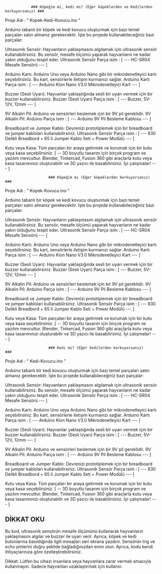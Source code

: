 				###	Köpeğim mi, kedi mi? (Eğer köpeklerden ve Kedilerden korkuyorsanız)	###


Proje Adı : " Kopek-Kedi-Kovucu.ino "

Arduino tabanlı bir köpek ve kedi kovucu oluşturmak için bazı temel parçaları satın almanız gerekecektir. İşte bu projede kullanabileceğiniz bazı parçalar:


Ultrasonik Sensör: Hayvanların yaklaşmasını algılamak için ultrasonik sensör kullanabilirsiniz. Bu sensör, mesafe ölçümü yaparak hayvanların ne kadar yakın olduğunu tespit eder.
Ultrasonik Sensör Parça isim : [ --- HC-SR04 Mesafe Sensörü --- ]

Arduino Kartı: Arduino Uno veya Arduino Nano gibi bir mikrodenetleyici kartı seçebilirsiniz. Bu kart, sensörlerle iletişim kurmanızı sağlar.
Arduino Kartı Parça isim : [ --- Arduino Klon Nano V3.0 Mikrodenetleyici Kart --- ]

Buzzer (Sesli Uyarı): Hayvanlar yaklaştığında sesli bir uyarı vermek için bir buzzer kullanabilirsiniz.
Buzzer (Sesli Uyarı) Parça isim : [ --- Buzzer, 5V-12V, 12mm --- ]

9V Alkalin Pil: Arduino ve sensörleri beslemek için bir 9V pil gereklidir.
9V Alkalin Pil: Arduino  Parça isim : [ --- Arduino 9V Pil Besleme Kablosu --- ]

Breadboard ve Jumper Kablo: Devrenizi prototiplemek için bir breadboard ve jumper kabloları kullanabilirsiniz.
Ultrasonik Sensör Parça isim : [ --- 830 Delikli Breadbord + 65 li Jumper Kablo Seti + Power Modülü --- ]

Kutu veya Kasa: Tüm parçaları bir araya getirmek ve korumak için bir kutu veya kasa seçebilirsiniz.
[   --   3D boyutlu tasarım için birçok program ve yazılım mevcuttur. Blender, Tinkercad, Fusion 360 gibi araçlarla kutu veya kasa tasarımınızı oluşturabilir ve 3D yazıcı ile basabilirsiniz. İyi çalışmalar!   ---   ]






						###	Köpeğim mi (Eğer köpeklerden korkuyorsanız)	###

Proje Adı : " Kopek-Kovucu.ino "

Arduino tabanlı bir köpek ve kedi kovucu oluşturmak için bazı temel parçaları satın almanız gerekecektir. İşte bu projede kullanabileceğiniz bazı parçalar:


Ultrasonik Sensör: Hayvanların yaklaşmasını algılamak için ultrasonik sensör kullanabilirsiniz. Bu sensör, mesafe ölçümü yaparak hayvanların ne kadar yakın olduğunu tespit eder.
Ultrasonik Sensör Parça isim : [ --- HC-SR04 Mesafe Sensörü --- ]

Arduino Kartı: Arduino Uno veya Arduino Nano gibi bir mikrodenetleyici kartı seçebilirsiniz. Bu kart, sensörlerle iletişim kurmanızı sağlar.
Arduino Kartı Parça isim : [ --- Arduino Klon Nano V3.0 Mikrodenetleyici Kart --- ]

Buzzer (Sesli Uyarı): Hayvanlar yaklaştığında sesli bir uyarı vermek için bir buzzer kullanabilirsiniz.
Buzzer (Sesli Uyarı) Parça isim : [ --- Buzzer, 5V-12V, 12mm --- ]

9V Alkalin Pil: Arduino ve sensörleri beslemek için bir 9V pil gereklidir.
9V Alkalin Pil: Arduino  Parça isim : [ --- Arduino 9V Pil Besleme Kablosu --- ]

Breadboard ve Jumper Kablo: Devrenizi prototiplemek için bir breadboard ve jumper kabloları kullanabilirsiniz.
Ultrasonik Sensör Parça isim : [ --- 830 Delikli Breadbord + 65 li Jumper Kablo Seti + Power Modülü --- ]


Kutu veya Kasa: Tüm parçaları bir araya getirmek ve korumak için bir kutu veya kasa seçebilirsiniz.
[   --   3D boyutlu tasarım için birçok program ve yazılım mevcuttur. Blender, Tinkercad, Fusion 360 gibi araçlarla kutu veya kasa tasarımınızı oluşturabilir ve 3D yazıcı ile basabilirsiniz. İyi çalışmalar!   ---   ]



						###	Kedi mi? (Eğer kedilerden korkuyorsanız)	###

Proje Adı : " Kedi-Kovucu.ino "

Arduino tabanlı bir kedi kovucu oluşturmak için bazı temel parçaları satın almanız gerekecektir. İşte bu projede kullanabileceğiniz bazı parçalar:


Ultrasonik Sensör: Hayvanların yaklaşmasını algılamak için ultrasonik sensör kullanabilirsiniz. Bu sensör, mesafe ölçümü yaparak hayvanların ne kadar yakın olduğunu tespit eder.
Ultrasonik Sensör Parça isim : [ --- HC-SR04 Mesafe Sensörü --- ]

Arduino Kartı: Arduino Uno veya Arduino Nano gibi bir mikrodenetleyici kartı seçebilirsiniz. Bu kart, sensörlerle iletişim kurmanızı sağlar.
Arduino Kartı Parça isim : [ --- Arduino Klon Nano V3.0 Mikrodenetleyici Kart --- ]

Buzzer (Sesli Uyarı): Hayvanlar yaklaştığında sesli bir uyarı vermek için bir buzzer kullanabilirsiniz.
Buzzer (Sesli Uyarı) Parça isim : [ --- Buzzer, 5V-12V, 12mm --- ]

9V Alkalin Pil: Arduino ve sensörleri beslemek için bir 9V pil gereklidir.
9V Alkalin Pil: Arduino  Parça isim : [ --- Arduino 9V Pil Besleme Kablosu --- ]

Breadboard ve Jumper Kablo: Devrenizi prototiplemek için bir breadboard ve jumper kabloları kullanabilirsiniz.
Ultrasonik Sensör Parça isim : [ --- 830 Delikli Breadbord + 65 li Jumper Kablo Seti + Power Modülü --- ]

Kutu veya Kasa: Tüm parçaları bir araya getirmek ve korumak için bir kutu veya kasa seçebilirsiniz.
[   --   3D boyutlu tasarım için birçok program ve yazılım mevcuttur. Blender, Tinkercad, Fusion 360 gibi araçlarla kutu veya kasa tasarımınızı oluşturabilir ve 3D yazıcı ile basabilirsiniz. İyi çalışmalar!   ---   ]






## DİKKAT OKU ##


Bu kod, ultrasonik sensörün mesafe ölçümünü kullanarak hayvanların yaklaşmasını algılar ve buzzer ile uyarı verir. Ayrıca, köpek ve kedi butonlarına basıldığında ilgili mesajları seri ekrana yazdırır. Sensörün trig ve echo pinlerini doğru şekilde bağladığınızdan emin olun. Ayrıca, kodu kendi ihtiyaçlarınıza göre özelleştirebilirsiniz.

Dikkat: Lütfen bu cihazı insanlara veya hayvanlara zarar vermek amacıyla kullanmayın. Sadece hayvanları uzaklaştırmak için kullanın. 

